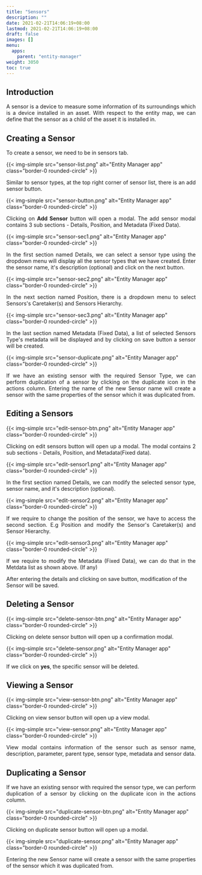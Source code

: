 ```yaml
---
title: "Sensors"
description: ""
date: 2021-02-21T14:06:19+08:00
lastmod: 2021-02-21T14:06:19+08:00
draft: false
images: []
menu:
  apps:
    parent: "entity-manager"
weight: 3050
toc: true
---
```


## Introduction

<p style="text-align: justify;">
A sensor is a device to measure some information of its surroundings which is a device installed in an asset. With respect to the entity map, we can define that the sensor as a child of the asset it is installed in.
</p>

## Creating a Sensor

<p style="text-align: justify;">
To create a sensor, we need to be in sensors tab.
</p>

{{< img-simple src="sensor-list.png" alt="Entity Manager app" class="border-0 rounded-circle" >}}

<p style="text-align: justify;">
Similar to sensor types, at the top right corner of sensor list, there is an add sensor button.
</p>

{{< img-simple src="sensor-button.png" alt="Entity Manager app" class="border-0 rounded-circle" >}}

<p style="text-align: justify;">
Clicking on <b>Add Sensor</b> button will open a modal. The add sensor modal contains 3 sub sections - Details, Position, and Metadata (Fixed Data).
</p>

{{< img-simple src="sensor-sec1.png" alt="Entity Manager app" class="border-0 rounded-circle" >}}

<p style="text-align: justify;">
In the first section named Details, we can select a sensor type using the dropdown menu will display all the sensor types that we have created. Enter the sensor name, it's description (optional) and click on the next button.
</p>

{{< img-simple src="sensor-sec2.png" alt="Entity Manager app" class="border-0 rounded-circle" >}}

<p style="text-align: justify;">
In the next section named Position, there is a dropdown menu to select Sensors's Caretaker(s) and Sensors Hierarchy.
</p>

{{< img-simple src="sensor-sec3.png" alt="Entity Manager app" class="border-0 rounded-circle" >}}

<p style="text-align: justify;">
In the last section named Metadata (Fixed Data), a list of selected Sensors Type's metadata will be displayed and by clicking on save button a sensor will be created.
</p>

{{< img-simple src="sensor-duplicate.png" alt="Entity Manager app" class="border-0 rounded-circle" >}}

<p style="text-align: justify;">
If we have an existing sensor with the required Sensor Type, we can perform duplication of a sensor by clicking on the duplicate icon in the actions column. Entering the name of the new Sensor name will create a sensor with the same properties of the sensor which it was duplicated from.
</p>

## Editing a Sensors

{{< img-simple src="edit-sensor-btn.png" alt="Entity Manager app" class="border-0 rounded-circle" >}}

<p style="text-align: justify;">
Clicking on edit sensors button will open up a modal. The modal contains 2 sub sections - Details, Position, and Metadata(Fixed data).
</p>

{{< img-simple src="edit-sensor1.png" alt="Entity Manager app" class="border-0 rounded-circle" >}}

<p style="text-align: justify;">
In the first section named Details, we can modify the selected sensor type, sensor name, and it's description (optional).
</p>

{{< img-simple src="edit-sensor2.png" alt="Entity Manager app" class="border-0 rounded-circle" >}}

<p style="text-align: justify;">
If we require to change the position of the sensor, we have to access the second section. E.g Position and modify the Sensor's Caretaker(s) and Sensor Hierarchy.
</p>

{{< img-simple src="edit-sensor3.png" alt="Entity Manager app" class="border-0 rounded-circle" >}}

<p style="text-align: justify;">
If we require to modify the Metadata (Fixed Data), we can do that in the Metdata list as shown above. (If any)
</p>

After entering the details and clicking on save button, modification of the Sensor will be saved.

## Deleting a Sensor

{{< img-simple src="delete-sensor-btn.png" alt="Entity Manager app" class="border-0 rounded-circle" >}}

<p style="text-align: justify;">
Clicking on delete sensor button will open up a confirmation modal.
</p>

{{< img-simple src="delete-sensor.png" alt="Entity Manager app" class="border-0 rounded-circle" >}}

<p style="text-align: justify;">
If we click on <b>yes</b>, the specific sensor will be deleted.
</p>

## Viewing a Sensor

{{< img-simple src="view-sensor-btn.png" alt="Entity Manager app" class="border-0 rounded-circle" >}}

<p style="text-align: justify;">
Clicking on view sensor button will open up a view modal.
</p>

{{< img-simple src="view-sensor.png" alt="Entity Manager app" class="border-0 rounded-circle" >}}

<p style="text-align: justify;">
View modal contains information of the sensor such as sensor name, description, parameter, parent type, sensor type, metadata and sensor data.
</p>

## Duplicating a Sensor

<p style="text-align: justify;">
If we have an existing sensor with required the sensor type, we can perform duplication of a sensor by clicking on the duplicate icon in the actions column.
</p>

{{< img-simple src="duplicate-sensor-btn.png" alt="Entity Manager app" class="border-0 rounded-circle" >}}

<p style="text-align: justify;">
Clicking on duplicate sensor button will open up a modal.
</p>

{{< img-simple src="duplicate-sensor.png" alt="Entity Manager app" class="border-0 rounded-circle" >}}

<p style="text-align: justify;">
Entering the new Sensor name will create a sensor with the same properties of the sensor which it was duplicated from.
</p>
